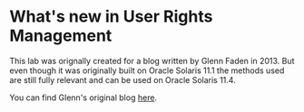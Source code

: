 # What's new in User Rights Management

This lab was orignally created for a blog written by Glenn Faden in 2013. But even though it was originally built on Oracle Solaris 11.1 the methods used are still fully relevant and can be used on Oracle Solaris 11.4.

You can find Glenn's original blog [here](https://blogs.oracle.com/solaris//whats-new-in-user-rights-management-v2).
